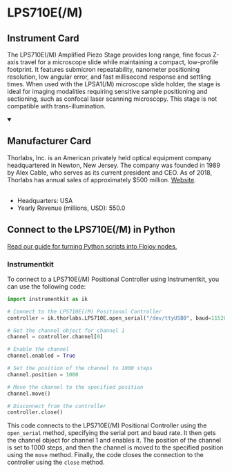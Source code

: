 
# LPS710E(/M)

## Instrument Card

The LPS710E(/M) Amplified Piezo Stage provides long range, fine focus Z-axis travel for a microscope slide while maintaining a compact, low-profile footprint. It features submicron repeatability, nanometer positioning resolution, low angular error, and fast millisecond response and settling times. When used with the LPSA1(/M) microscope slide holder, the stage is ideal for imaging modalities requiring sensitive sample positioning and sectioning, such as confocal laser scanning microscopy. This stage is not compatible with trans-illumination.

<details open>
<summary><h2>Manufacturer Card</h2></summary>
Thorlabs, Inc. is an American privately held optical equipment company headquartered in Newton, New Jersey. The company was founded in 1989 by Alex Cable, who serves as its current president and CEO. As of 2018, Thorlabs has annual sales of approximately $500 million. <a href=https://www.thorlabs.com/>Website</a>.
<br><br>
<ul>
  <li>Headquarters: USA</li>
  <li>Yearly Revenue (millions, USD): 550.0</li>
</ul>
</details>

## Connect to the LPS710E(/M) in Python

[Read our guide for turning Python scripts into Flojoy nodes.](https://docs.flojoy.ai/custom-nodes/creating-custom-node/)


### Instrumentkit

To connect to a LPS710E(/M) Positional Controller using Instrumentkit, you can use the following code:

```python
import instrumentkit as ik

# Connect to the LPS710E(/M) Positional Controller
controller = ik.thorlabs.LPS710E.open_serial("/dev/ttyUSB0", baud=115200)

# Get the channel object for channel 1
channel = controller.channel[0]

# Enable the channel
channel.enabled = True

# Set the position of the channel to 1000 steps
channel.position = 1000

# Move the channel to the specified position
channel.move()

# Disconnect from the controller
controller.close()
```

This code connects to the LPS710E(/M) Positional Controller using the `open_serial` method, specifying the serial port and baud rate. It then gets the channel object for channel 1 and enables it. The position of the channel is set to 1000 steps, and then the channel is moved to the specified position using the `move` method. Finally, the code closes the connection to the controller using the `close` method.

